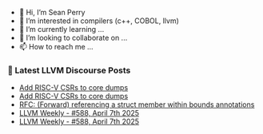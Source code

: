 - 👋 Hi, I’m Sean Perry
- 👀 I’m interested in compilers (c++, COBOL, llvm)
- 🌱 I’m currently learning ...
- 💞️ I’m looking to collaborate on ...
- 📫 How to reach me ...

<!---
s66perry/s66perry is a ✨ special ✨ repository because its `README.md` (this file) appears on your GitHub profile.
You can click the Preview link to take a look at your changes.
--->
### 📕 Latest LLVM Discourse Posts

<!-- DISCOURSE-LLVM:START -->
- [Add RISC-V CSRs to core dumps](https://discourse.llvm.org/t/add-risc-v-csrs-to-core-dumps/84348#post_10)
- [Add RISC-V CSRs to core dumps](https://discourse.llvm.org/t/add-risc-v-csrs-to-core-dumps/84348#post_9)
- [RFC: &lpar;Forward&rpar; referencing a struct member within bounds annotations](https://discourse.llvm.org/t/rfc-forward-referencing-a-struct-member-within-bounds-annotations/85510#post_3)
- [LLVM Weekly - #588, April 7th 2025](https://discourse.llvm.org/t/llvm-weekly-588-april-7th-2025/85725#post_2)
- [LLVM Weekly - #588, April 7th 2025](https://discourse.llvm.org/t/llvm-weekly-588-april-7th-2025/85725#post_1)
<!-- DISCOURSE-LLVM:END -->
